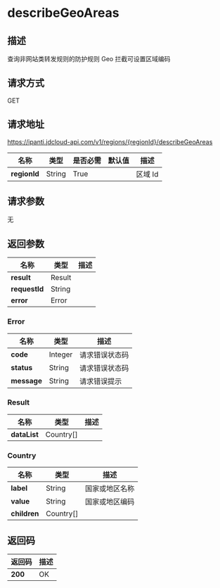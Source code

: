 # describeGeoAreas


## 描述
查询非网站类转发规则的防护规则 Geo 拦截可设置区域编码

## 请求方式
GET

## 请求地址
https://ipanti.jdcloud-api.com/v1/regions/{regionId}/describeGeoAreas

|名称|类型|是否必需|默认值|描述|
|---|---|---|---|---|
|**regionId**|String|True| |区域 Id|

## 请求参数
无


## 返回参数
|名称|类型|描述|
|---|---|---|
|**result**|Result| |
|**requestId**|String| |
|**error**|Error| |

### Error
|名称|类型|描述|
|---|---|---|
|**code**|Integer|请求错误状态码|
|**status**|String|请求错误状态码|
|**message**|String|请求错误提示|
### Result
|名称|类型|描述|
|---|---|---|
|**dataList**|Country[]| |
### Country
|名称|类型|描述|
|---|---|---|
|**label**|String|国家或地区名称|
|**value**|String|国家或地区编码|
|**children**|Country[]| |

## 返回码
|返回码|描述|
|---|---|
|**200**|OK|

